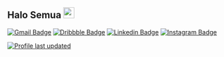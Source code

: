 ## Halo Semua <a href="https://drkflh.github.io/"><img src="https://media.giphy.com/media/hvRJCLFzcasrR4ia7z/giphy.gif" width="25px"></a>
[![Gmail Badge](https://img.shields.io/badge/-DarikAflah-0072b1?style=flat&logo=Gmail&logoColor=white)](mailto:Darikaflah@gmail.com)
[![Dribbble Badge](https://img.shields.io/badge/-DarikAflah-0072b1?style=flat&logo=Dribbble&logoColor=white)](https://dribbble.com/drkflh)
[![Linkedin Badge](https://img.shields.io/badge/-DarikAflah-0072b1?style=flat&logo=Linkedin&logoColor=white)](https://www.linkedin.com/in/darik-aflah-480b61219)
[![Instagram Badge](https://img.shields.io/badge/-Drkflh-0078FF?style=flat&logo=Instagram&logoColor=white)](https://www.instagram.com/drkflh)

[![Profile last updated](https://img.shields.io/github/last-commit/drkflh/drkflh/master?label=Last%20updated&style=flat)](https://github.com/drkflh/drkflh/commits)
